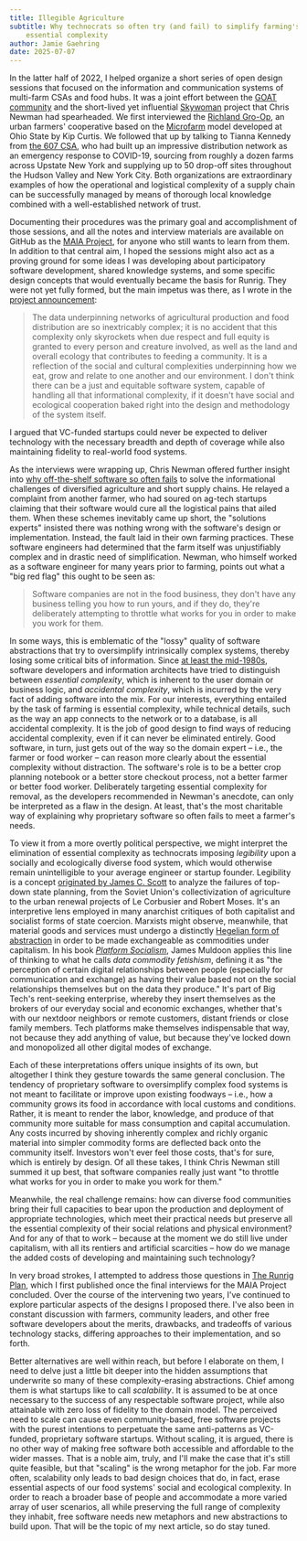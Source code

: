 ```yaml
---
title: Illegible Agriculture
subtitle: Why technocrats so often try (and fail) to simplify farming's
    essential complexity
author: Jamie Gaehring
date: 2025-07-07
---
```


In the latter half of 2022, I helped organize a short series of open design
sessions that focused on the information and communication systems of multi-farm
CSAs and food hubs. It was a joint effort between the [GOAT community] and the
short-lived yet influential [Skywoman] project that Chris Newman had
spearheaded. We first interviewed the [Richland Gro-Op], an urban farmers'
cooperative based on the [Microfarm] model developed at Ohio State by Kip
Curtis. We followed that up by talking to Tianna Kennedy from [the 607 CSA], who
had built up an impressive distribution network as an emergency response to
COVID-19, sourcing from roughly a dozen farms across Upstate New York and
supplying up to 50 drop-off sites throughout the Hudson Valley and New York
City. Both organizations are extraordinary examples of how the operational and
logistical complexity of a supply chain can be successfully managed by means of
thorough local knowledge combined with a well-established network of trust.

Documenting their procedures was the primary goal and accomplishment of those
sessions, and all the notes and interview materials are available on GitHub as
the [MAIA Project], for anyone who still wants to learn from them. In addition
to that central aim, I hoped the sessions might also act as a proving ground for
some ideas I was developing about participatory software development, shared
knowledge systems, and some specific design concepts that would eventually
became the basis for Runrig. They were not yet fully formed, but the main
impetus was there, as I wrote in the [project announcement]:

> The data underpinning networks of agricultural production and food
> distribution are so inextricably complex; it is no accident that this
> complexity only skyrockets when due respect and full equity is granted to
> every person and creature involved, as well as the land and overall ecology
> that contributes to feeding a community. It is a reflection of the social and
> cultural complexities underpinning how we eat, grow and relate to one another
> and our environment. I don't think there can be a just and equitable software
> system, capable of handling all that informational complexity, if it doesn't
> have social and ecological cooperation baked right into the design and
> methodology of the system itself.

I argued that VC-funded startups could never be expected to deliver technology
with the necessary breadth and depth of coverage while also maintaining fidelity
to real-world food systems.

As the interviews were wrapping up, Chris Newman offered further insight into
[why off-the-shelf software so often fails] to solve the informational
challenges of diversified agriculture and short supply chains. He relayed a
complaint from another farmer, who had soured on ag-tech startups claiming that
their software would cure all the logistical pains that ailed them. When these
schemes inevitably came up short, the "solutions experts" insisted there was
nothing wrong with the software's design or implementation. Instead, the fault
laid in their own farming practices. These software engineers had determined
that the farm itself was unjustifiably complex and in drastic need of
simplification. Newman, who himself worked as a software engineer for many years
prior to farming, points out what a "big red flag" this ought to be seen as:

> Software companies are not in the food business, they don't have any business
> telling you how to run yours, and if they do, they're deliberately attempting
> to throttle what works for you in order to make you work for them.

In some ways, this is emblematic of the "lossy" quality of software abstractions
that try to oversimplify intrinsically complex systems, thereby losing some
critical bits of information. Since [at least the mid-1980s], software
developers and information architects have tried to distinguish between
_essential complexity_, which is inherent to the user domain or business logic,
and _accidental complexity_, which is incurred by the very fact of adding
software into the mix. For our interests, everything entailed by the task of
farming is essential complexity, while technical details, such as the way an app
connects to the network or to a database, is all accidental complexity. It is
the job of good design to find ways of reducing accidental complexity, even if
it can never be eliminated entirely. Good software, in turn, just gets out of
the way so the domain expert – i.e., the farmer or food worker – can reason more
clearly about the essential complexity without distraction. The software's role
is to be a better crop planning notebook or a better store checkout process, not
a better farmer or better food worker. Deliberately targeting essential
complexity for removal, as the developers recommended in Newman's anecdote, can
only be interpreted as a flaw in the design. At least, that's the most
charitable way of explaining why proprietary software so often fails to meet a
farmer's needs.

To view it from a more overtly political perspective, we might interpret the
elimination of essential complexity as technocrats imposing _legibility_ upon a
socially and ecologically diverse food system, which would otherwise remain
unintelligible to your average engineer or startup founder. Legibility is a
concept [originated by James C. Scott] to analyze the failures of top-down state
planning, from the Soviet Union's collectivization of agriculture to the urban
renewal projects of Le Corbusier and Robert Moses. It's an interpretive lens
employed in many anarchist critiques of both capitalist and socialist forms of
state coercion. Marxists might observe, meanwhile, that material goods and
services must undergo a distinctly [Hegelian form of abstraction] in order to be
made exchangeable as commodities under capitalism. In his book [_Platform
Socialism_], James Muldoon applies this line of thinking to what he calls _data
commodity fetishism_, defining it as "the perception of certain digital
relationships between people (especially for communication and exchange) as
having their value based not on the social relationships themselves but on the
data they produce." It's part of Big Tech's rent-seeking enterprise, whereby
they insert themselves as the brokers of our everyday social and economic
exchanges, whether that's with our nextdoor neighbors or remote customers,
distant friends or close family members. Tech platforms make themselves
indispensable that way, not because they add anything of value, but because
they've locked down and monopolized all other digital modes of exchange.

Each of these interpretations offers unique insights of its own, but altogether
I think they gesture towards the same general conclusion. The tendency of
proprietary software to oversimplify complex food systems is not meant to
facilitate or improve upon existing foodways – i.e., how a community grows its
food in accordance with local customs and conditions. Rather, it is meant to
render the labor, knowledge, and produce of that community more suitable for
mass consumption and capital accumulation. Any costs incurred by shoving
inherently complex and richly organic material into simpler commodity forms are
deflected back onto the community itself. Investors won't ever feel those costs,
that's for sure, which is entirely by design. Of all these takes, I think Chris
Newman still summed it up best, that software companies really just want "to
throttle what works for you in order to make you work for them."

Meanwhile, the real challenge remains: how can diverse food communities bring
their full capacities to bear upon the production and deployment of appropriate
technologies, which meet their practical needs but preserve all the essential
complexity of their social relations and physical environment? And for any of
that to work – because at the moment we do still live under capitalism, with all
its rentiers and artificial scarcities – how do we manage the added costs of
developing and maintaining such technology?

In very broad strokes, I attempted to address those questions in [The Runrig
Plan], which I first published once the final interviews for the MAIA Project
concluded. Over the course of the intervening two years, I've continued to
explore particular aspects of the designs I proposed there. I've also been in
constant discussion with farmers, community leaders, and other free software
developers about the merits, drawbacks, and tradeoffs of various technology
stacks, differing approaches to their implementation, and so forth.

Better alternatives are well within reach, but before I elaborate on them, I
need to delve just a little bit deeper into the hidden assumptions that
underwrite so many of these complexity-erasing abstractions. Chief among them is
what startups like to call _scalability_. It is assumed to be at once necessary
to the success of any respectable software project, while also attainable with
zero loss of fidelity to the domain model. The perceived need to scale can cause
even community-based, free software projects with the purest intentions to
perpetuate the same anti-patterns as VC-funded, proprietary software startups.
Without scaling, it is argued, there is no other way of making free software
both accessible and affordable to the wider masses. That is a noble aim, truly,
and I'll make the case that it's still quite feasible, but that "scaling" is the
wrong metaphor for the job. Far more often, scalability only leads to bad design
choices that do, in fact, erase essential aspects of our food systems' social
and ecological complexity. In order to reach a broader base of people and
accommodate a more varied array of user scenarios, all while preserving the full
range of complexity they inhabit, free software needs new metaphors and new
abstractions to build upon. That will be the topic of my next article, so do
stay tuned.


[GOAT community]: https://goatech.org/
[Skywoman]:
    https://rvamag.com/eatdrink/goodeats/from-tech-to-independent-farming-chris-newman-of-sylvanaqua-farms-and-his-journey-to-food-sovereignty-and-advocacy.html
[Richland Gro-Op]: https://richlandgro-op.com/
[the 607 CSA]: https://www.the607csa.com/
[Microfarm]:
    https://osumarion.osu.edu/alumni-initiatives/initiatives/microfarm.html
[project announcement]: https://jgaehring.com/blog/platform-coop
[MAIA Project]:
    https://github.com/skywoman/multifarm-aggregation-info-arch#technical-interviews--open-design-sessions
[why off-the-shelf software so often fails]:
    https://web.archive.org/web/20240303180714/https://www.skywoman.community/post/choosing-software-the-case-for-using-erp-crm-scm-to-scale-farms
[at least the mid-1980s]: https://en.wikipedia.org/wiki/No_Silver_Bullet
[originated by James C. Scott]:
    https://theanarchistlibrary.org/library/james-c-scott-seeing-like-a-state
[Hegelian form of abstraction]:
    https://www.marxists.org/archive/marx/works/1857/grundrisse/ch01.htm#loc3
[_Platform Socialism_]:
    https://www.techwontsave.us/episode/97_envisioning_platform_socialism_w_james_muldoon
[The Runrig Plan]: /posts/the-runrig-plan-for-socio-ecological-design
